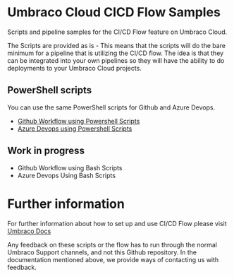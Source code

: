 # Umbraco Cloud CICD Flow Samples
Scripts and pipeline samples for the CI/CD Flow feature on Umbraco Cloud.

The Scripts are provided as is - This means that the scripts will do the bare minimum for a pipeline that is utilizing the CI/CD flow.
The idea is that they can be integrated into your own pipelines so they will have the ability to do deployments to your Umbraco Cloud projects.

## PowerShell scripts
You can use the same PowerShell scripts for Github and Azure Devops.

- [Github Workflow using Powershell Scripts](/powershell/github/readme.md)
- [Azure Devops using Powershell Scripts](/powershell/azuredevops/readme.md)

## Work in progress

- Github Workflow using Bash Scripts
- Azure Devops Using Bash Scripts

# Further information

For further information about how to set up and use CI/CD Flow please visit [Umbraco Docs](https://docs.umbraco.com/umbraco-cloud/set-up/project-settings/umbraco-cicd)

Any feedback on these scripts or the flow has to run through the normal Umbraco Support channels, and not this Github repository. In the documentation mentioned above, we provide ways of contacting us with feedback.
